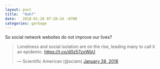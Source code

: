 ```yaml
---
layout: post
title:  "Huh?"
date:   2018-01-28 07:26:24 -0700
categories: garbage
---
```


So social network websites do not improve our lives?

<blockquote class="twitter-tweet" data-lang="en"><p lang="en" dir="ltr">Loneliness and social isolation are on the rise, leading many to call it an epidemic. <a href="https://t.co/d0z57zxWbU">https://t.co/d0z57zxWbU</a></p>&mdash; Scientific American (@sciam) <a href="https://twitter.com/sciam/status/957704916222599168?ref_src=twsrc%5Etfw">January 28, 2018</a></blockquote>
<script async src="https://platform.twitter.com/widgets.js" charset="utf-8"></script>
